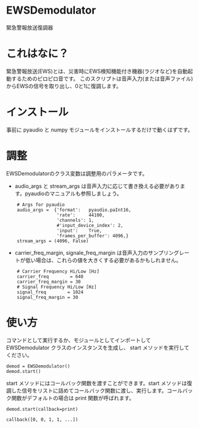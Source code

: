 # EWSDemodulator
緊急警報放送復調器

# これはなに？
緊急警報放送(EWS)とは、災害時にEWS検知機能付き機器(ラジオなど)を自動起動するためのピロピロ音です。
このスクリプトは音声入力(または音声ファイル)からEWSの信号を取り出し、0と1に復調します。

# インストール
事前に pyaudio と numpy モジュールをインストールするだけで動くはずです。

# 調整
EWSDemodulatorのクラス変数は調整用のパラメータです。
- audio_args と stream_args は音声入力に応じて書き換える必要があります。pyaudioのマニュアルも参照しましょう。
```
    # Args for pyaudio
    audio_args =  {'format':   pyaudio.paInt16,
                   'rate':     44100,
                   'channels': 1,
                   #'input_device_index': 2,
                   'input':    True,
                   'frames_per_buffer': 4096,}
    stream_args = (4096, False)
```
- carrier_freq_margin, signale_freq_margin は音声入力のサンプリングレートが低い場合は、これらの値を大きくする必要があるかもしれません。
```
    # Carrier Frequency Hi/Low [Hz]
    carrier_freq        = 640
    carrier_freq_margin = 30
    # Signal Frequency Hi/Low [Hz]
    signal_freq        = 1024
    signal_freq_margin = 30
```

# 使い方
コマンドとして実行するか、モジュールとしてインポートして EWSDemodulator クラスのインスタンスを生成し、 start メソッドを実行してください。
```
demod = EWSDemodulator()
demod.start()
```

start メソッドにはコールバック関数を渡すことができます。start メソッドは復調した信号をリストに詰めてコールバック関数に渡し、実行します。コールバック関数がデフォルトの場合は print 関数が呼ばれます。
```
demod.start(callback=print)
```

```
callback([0, 0, 1, 1, ...])
```
